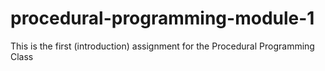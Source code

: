 # procedural-programming-module-1
This is the first (introduction) assignment for the Procedural Programming Class
